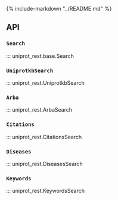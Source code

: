 {% include-markdown "../README.md" %}

## API

### `Search`
::: uniprot_rest.base.Search

### `UniprotkbSearch`
::: uniprot_rest.UniprotkbSearch

### `Arba`
::: uniprot_rest.ArbaSearch

### `Citations`
::: uniprot_rest.CitationsSearch

### `Diseases`
::: uniprot_rest.DiseasesSearch

### `Keywords`
::: uniprot_rest.KeywordsSearch